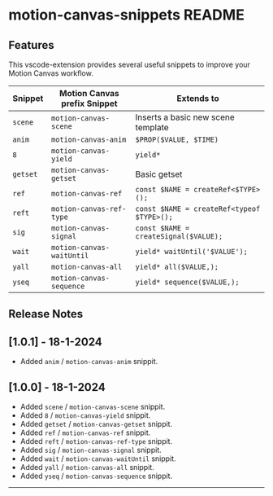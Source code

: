# motion-canvas-snippets README

## Features

This vscode-extension provides several useful snippets to improve your Motion Canvas workflow.

| Snippet  | Motion Canvas prefix Snippet | Extends to                                 |
| -------- | ---------------------------- | ------------------------------------------ |
| `scene`  | `motion-canvas-scene`        | Inserts a basic new scene template         |
| `anim`   | `motion-canvas-anim`         | `$PROP($VALUE, $TIME)`                     |
| `8`      | `motion-canvas-yield`        | `yield*`                                   |
| `getset` | `motion-canvas-getset`       | Basic getset                               |
| `ref`    | `motion-canvas-ref`          | `const $NAME = createRef<$TYPE>();`        |
| `reft`   | `motion-canvas-ref-type`     | `const $NAME = createRef<typeof $TYPE>();` |
| `sig`    | `motion-canvas-signal`       | `const $NAME = createSignal($VALUE);`      |
| `wait`   | `motion-canvas-waitUntil`    | `yield* waitUntil('$VALUE');`              |
| `yall`   | `motion-canvas-all`          | `yield* all($VALUE,);`                     |
| `yseq`   | `motion-canvas-sequence`     | `yield* sequence($VALUE,);`                |

## Release Notes

## [1.0.1] - 18-1-2024

- Added `anim` / `motion-canvas-anim` snippit.

## [1.0.0] - 18-1-2024

- Added `scene` / `motion-canvas-scene` snippit.
- Added `8` / `motion-canvas-yield` snippit.
- Added `getset` / `motion-canvas-getset` snippit.
- Added `ref` / `motion-canvas-ref` snippit.
- Added `reft` / `motion-canvas-ref-type` snippit.
- Added `sig` / `motion-canvas-signal` snippit.
- Added `wait` / `motion-canvas-waitUntil` snippit.
- Added `yall` / `motion-canvas-all` snippit.
- Added `yseq` / `motion-canvas-sequence` snippit.

---
